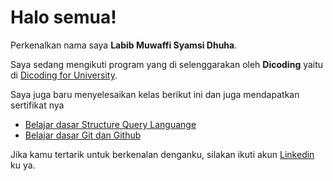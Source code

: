 # Halo semua! 

Perkenalkan nama saya **Labib Muwaffi Syamsi Dhuha**.

Saya sedang mengikuti program yang di selenggarakan oleh **Dicoding** yaitu di [Dicoding for University](https://www.dicoding.com/bangun-negeri/university).

Saya juga baru menyelesaikan kelas berikut ini dan juga mendapatkan sertifikat nya
- [Belajar dasar Structure Query Languange](https://www.dicoding.com/certificates/JMZV9K7KJPN9)
- [Belajar dasar Git dan Github](https://www.dicoding.com/certificates/2VX3JQ853PYQ)

Jika kamu tertarik untuk berkenalan denganku, silakan ikuti akun [Linkedin](https://www.linkedin.com/in/labib-msd-46b458288) ku ya.
